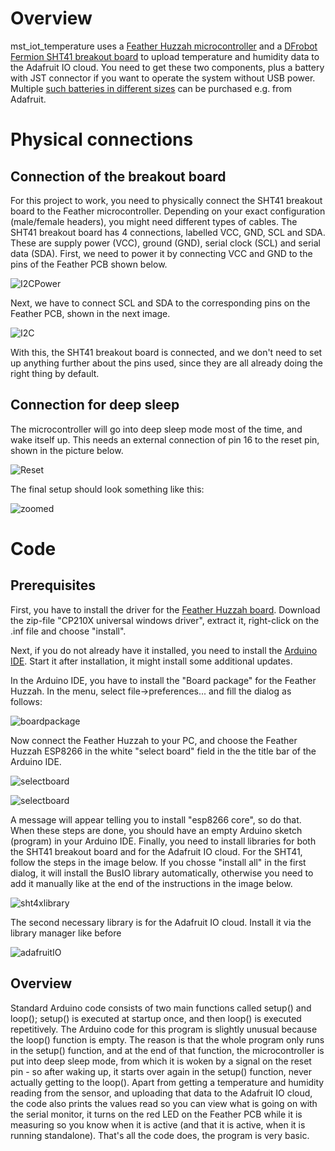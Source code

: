 # Overview
mst_iot_temperature uses a [Feather Huzzah microcontroller](https://www.adafruit.com/product/2821) and a [DFrobot Fermion SHT41 breakout 
board](https://www.dfrobot.com/product-2437.html) to upload temperature and humidity data to the Adafruit IO cloud. You need to get these two components, plus a battery with JST connector if you want to operate the system without USB power. Multiple [such batteries in different sizes](https://www.adafruit.com/product/2011) can be purchased e.g. from Adafruit. 
# Physical connections
## Connection of the breakout board
For this project to work, you need to physically connect the SHT41 breakout board to the Feather microcontroller. Depending on your exact configuration (male/female headers), you might need different types of cables. The SHT41 breakout board has 4 connections, labelled VCC, GND, SCL and SDA. These are supply power (VCC), ground (GND), serial clock (SCL) and serial data (SDA). First, we need to power it by connecting VCC and GND to the pins of the Feather PCB shown below. 

![I2CPower](https://github.com/user-attachments/assets/8dbe8aa7-1b3e-43a2-95c2-d43b5c664d08)

Next, we have to connect SCL and SDA to the corresponding pins on the Feather PCB, shown in the next image.

![I2C](https://github.com/user-attachments/assets/32114353-9b83-40c1-9842-c613962e0f6c)

With this, the SHT41 breakout board is connected, and we don't need to set up anything further about the pins used, since they are all already doing the right thing by default. 
## Connection for deep sleep
The microcontroller will go into deep sleep mode most of the time, and wake itself up. This needs an external connection of pin 16 to the reset pin, shown in the picture below.

![Reset](https://github.com/user-attachments/assets/277907f8-d2f5-4613-80e5-d13fb08def17)

The final setup should look something like this: 

![zoomed](https://github.com/user-attachments/assets/47d9a9d1-d44b-4868-b142-c64e246a3625)

# Code
## Prerequisites

First, you have to install the driver for the [Feather Huzzah board](http://www.silabs.com/products/development-tools/software/usb-to-uart-bridge-vcp-drivers). Download the zip-file "CP210X universal windows driver", extract it, right-click on the .inf file and choose "install". 

Next, if you do not already have it installed, you need to install the [Arduino IDE](http://www.arduino.cc/en/Main/Software). Start it after installation, it might install some additional updates. 

In the Arduino IDE, you have to install the "Board package" for the Feather Huzzah. In the menu, select file->preferences... and fill the dialog as follows:

![boardpackage](https://github.com/user-attachments/assets/0078a219-0d18-46d0-9e08-942504813f2f)

Now connect the Feather Huzzah to your PC, and choose the Feather Huzzah ESP8266 in the white "select board" field in the the title bar of the Arduino IDE.

![selectboard](https://github.com/user-attachments/assets/a6e242d7-a16e-412f-998f-6b879e6cec3e)

![selectboard](https://github.com/user-attachments/assets/977a9a13-5195-4140-a191-4fc3005e734f)

A message will appear telling you to install "esp8266 core", so do that. When these steps are done, you should have an empty Arduino sketch (program) in your Arduino IDE. 
Finally, you need to install libraries for both the SHT41 breakout board and for the Adafruit IO cloud. For the SHT41, follow the steps in the image below. If you chosse "install all" in the first dialog, it will install the BusIO library automatically, otherwise you need to add it manually like at the end of the instructions in the image below. 

![sht4xlibrary](https://github.com/user-attachments/assets/e0cf72af-e66a-4989-a128-83bb75c9d8f6)

The second necessary library is for the Adafruit IO cloud. Install it via the library manager like before

![adafruitIO](https://github.com/user-attachments/assets/0168af89-52e6-4bd3-b0b6-d16cc08ec859)

## Overview
Standard Arduino code consists of two main functions called setup() and loop(); setup() is executed at startup once, and then loop() is executed repetitively. 
The Arduino code for this program is slightly unusual because the loop() function is empty. The reason is that the whole program only runs in the setup() function, and at the end of that function, the microcontroller is put into deep sleep mode, from which it is woken by a signal on the reset pin - so after waking up, it starts over again in the setup() function,  never actually getting to the loop().
Apart from getting a temperature and humidity reading from the sensor, and uploading that data to the Adafruit IO cloud, the code also prints the values read so you can view what is going on with the serial monitor, it turns on the red LED on the Feather PCB while it is measuring so you know when it is active (and that it is active, when it is running standalone). That's all the code does, the program is very basic. 

